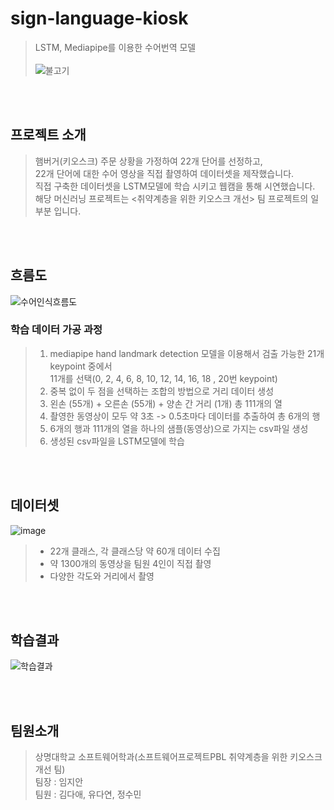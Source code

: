 # sign-language-kiosk
> LSTM, Mediapipe를 이용한 수어번역 모델<br><br>
> ![불고기](https://github.com/user-attachments/assets/4a76571a-91cd-433b-a8ab-17fe4578523c)


<br><br>

## 프로젝트 소개
> 햄버거(키오스크) 주문 상황을 가정하여 22개 단어를 선정하고,<br>
> 22개 단어에 대한 수어 영상을 직접 촬영하여 데이터셋을 제작했습니다.<br>
> 직접 구축한 데이터셋을 LSTM모델에 학습 시키고 웹캠을 통해 시연했습니다.<br>
> 해당 머신러닝 프로젝트는 <취약계층을 위한 키오스크 개선> 팀 프로젝트의 일부분 입니다.

<br><br>

## 흐름도
![수어인식흐름도](https://github.com/user-attachments/assets/c0196e27-c819-42bb-a2f8-f4f92a723b47)

### 학습 데이터 가공 과정
> 1. mediapipe hand landmark detection 모델을 이용해서 검출 가능한 21개 keypoint 중에서<br>
11개를 선택(0, 2, 4, 6, 8, 10, 12, 14, 16, 18 , 20번 keypoint)
> 2. 중복 없이 두 점을 선택하는 조합의 방법으로 거리 데이터 생성
> 3. 왼손 (55개) + 오른손 (55개) + 양손 간 거리 (1개) 총 111개의 열
> 4. 촬영한 동영상이 모두 약 3초 -> 0.5초마다 데이터를 추출하여 총 6개의 행
> 5. 6개의 행과 111개의 열을 하나의 샘플(동영상)으로 가지는 csv파일 생성
> 6. 생성된 csv파일을 LSTM모델에 학습

<br><br>

## 데이터셋
![image](https://github.com/user-attachments/assets/6ae0ce8c-2d24-43a5-9d99-25a59013f043)

> - 22개 클래스, 각 클래스당 약 60개 데이터 수집
> - 약 1300개의 동영상을 팀원 4인이 직접 촬영
> - 다양한 각도와 거리에서 촬영

<br><br>

## 학습결과
![학습결과](https://github.com/user-attachments/assets/8535ec0b-0392-458d-9802-1133f0164b55)

<br><br>

## 팀원소개

> 상명대학교 소프트웨어학과(소프트웨어프로젝트PBL 취약계층을 위한 키오스크 개선 팀)<br>
> 팀장 : 임지안<br>
> 팀원 : 김다애, 유다연, 정수민<br>









